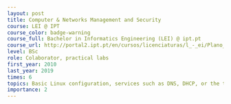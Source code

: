 ```yaml
---
layout: post
title: Computer & Networks Management and Security
course: LEI @ IPT
course_color: badge-warning
course_full: Bachelor in Informatics Engineering (LEI) @ ipt.pt
course_url: http://portal2.ipt.pt/en/cursos/licenciaturas/l_-_ei/Plano_curricular/2-911924/
level: BSc
role: Colaborator, practical labs
first_year: 2010
last_year: 2019
times: 6
topics: Basic Linux configuration, services such as DNS, DHCP, or the typical LAMP stack. Also security concepts such as cryptography, firewalls, network auditing (nmap, nessus) and monitoring (nagios, MRTG).
importance: 2
---
```


